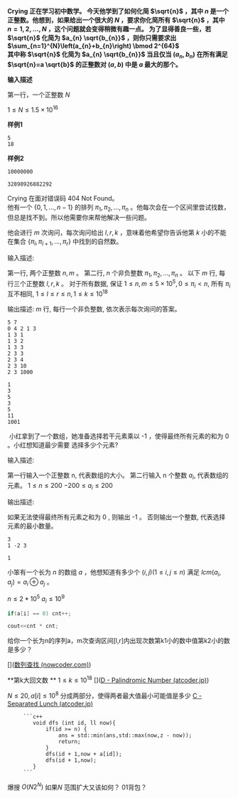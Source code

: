 **Crying 正在学习初中数学。 今天他学到了如何化简 $\sqrt{n}$ ，其中 $n$ 是一个正整数。他想到，如果给出一个很大的 $N$ ，要求你化简所有 $\sqrt{n}$ ，其中 $n=1,2, \ldots, N$ ，这个问题就会变得稍微有趣一点。 为了显得善良一些，若 $\sqrt{n}$ 化简为 $a_{n} \sqrt{b_{n}}$ ，则你只需要求出  $\sum_{n=1}^{N}\left(a_{n}+b_{n}\right) \bmod 2^{64}$  
其中称 $\sqrt{n}$ 化简为 $a_{n} \sqrt{b_{n}}$ 当且仅当 $\left(a_{n}, b_{n}\right)$ 在所有满足 $\sqrt{n}=a \sqrt{b}$ 的正整数对 $(a, b)$ 中是 $a$ 最大的那个。**

**输入描述**

第一行，一个正整数 $N$

$1 \le N \le 1.5 \times 10 ^{16}$

**样例1**

```
5
18
```

**样例2**

```
10000000

32898926882292
```





Crying 在面对错误码 404 Not Found。  
他有一个 $\{0,1, \ldots, n-1\}$ 的排列 $\pi_{1}, \pi_{2}, \ldots, \pi_{n}$ 。他每次会在一个区间里尝试找数，但总是找不到。所以他需要你来帮他解决一些问题。  

他会进行 $m$ 次询问，每次询问给出 $l, r, k$ ，意味着他希望你告诉他第 $k$ 小的不能在集合 $\left\{\pi_{l}, \pi_{l+1}, \ldots, \pi_{r}\right\}$ 中找到的自然数。

输入描述:

第一行, 两个正整数 $n, m$ 。
第二行, $n$ 个非负整数 $\pi_{1}, \pi_{2}, \ldots, \pi_{n}$ 。
以下 $m$ 行, 每行三个正整数 $l, r, k$ 。
对于所有数据, 保证 $1 \leq n, m \leq 5 \times 10^{5}, 0 \leq \pi_{i}<n$, 所有 $\pi_{i}$ 互不相同, $1 \leq l \leq r \leq n, 1 \leq k \leq 10^{18}$ 

输出描述:
$m$ 行, 每行一个非负整数, 依次表示每次询问的答案。

```
5 7
0 4 2 1 3
1 3 1
1 3 2
1 3 3
2 3 3
2 3 4
2 3 10
2 3 1000
```

```
1
3
5
3
5
11
1001
```


​	小红拿到了一个数组，她准备选择若干元素乘以 -1 ，使得最终所有元素的和为 0 。小红想知道最少需要	选择多少个元素?

输入描述:

第一行输入一个正整数 n, 代表数组的大小。
		第二行输入 n 个整数 $a_{i}$, 代表数组的元素。
 			$1 ≤ n ≤ 200$
			$-200 ≤ a_{i} ≤ 200$

输出描述:

如果无法使得最终所有元素之和为 0 , 则输出 -1 。
		否则输出一个整数, 代表选择元素的最小数量。

```
3
1 -2 3

1
```



小笨有一个长为 $n$ 的数组 $a$ ，他想知道有多少个 $(i, j)(1 \leq i, j \leq n)$ 满足 $lcm\left(a_{i}, a_{j}\right)=a_{i} \oplus a_{j}$ 。

$n \le  2 *10 ^{5}$   $a_{i} \le 10^{9}$  

```c++
if(a[i] == 0) cnt++;

cout<<cnt * cnt;
```

给你一个长为n的序列a，m次查询区间[l,r]内出现次数第k1小的数中值第k2小的数是多少？

[]([数列查找 (nowcoder.com)](https://ac.nowcoder.com/acm/problem/14896))





**第k大回文数 **   $1 \le k \le 10^{18}$   []([D - Palindromic Number (atcoder.jp)](https://atcoder.jp/contests/abc363/tasks/abc363_d))



$N \le 20  , a[i] \le 10^8$  分成两部分，使得两者最大值最小可能值是多少 [C - Separated Lunch (atcoder.jp)](https://atcoder.jp/contests/abc374/tasks/abc374_c)

         ```c++
         	void dfs (int id, ll now){
         		if(id >= n) {
         			ans = std::min(ans,std::max(now,z - now));
         			return;
         		}
         		dfs(id + 1,now + a[id]);
         		dfs(id + 1,now);
         	}
         ```

爆搜  $O(N2^{N})$   如果$N$ 范围扩大又该如何？ 01背包？

